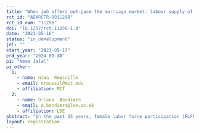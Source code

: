 ```yaml
---
title: "When job offers out-pace the marriage market: labour supply of college educated women in Pakistan "
rct_id: "AEARCTR-0011298"
rct_id_num: "11298"
doi: "10.1257/rct.11298-1.0"
date: "2023-05-16"
status: "in_development"
jel: ""
start_year: "2023-05-17"
end_year: "2024-09-30"
pi: "Amen Jalal"
pi_other:
  1:
    - name: Nina  Roussille
    - email: nroussil@mit.edu
    - affiliation: MIT
  2:
    - name: Oriana  Bandiera
    - email: o.bandiera@lse.ac.uk
    - affiliation: LSE
abstract: "In the past 25 years, female labor force participation (FLFP) of college-educated women in Pakistan has remained stagnant at 33% even though gender gaps in college-education are narrowing. In this project, we measure and track over time the beliefs and realized labor market decisions of thousands of students graduating from Pakistan’s largest (public) university. In addition, we provide a random subset of male and female students a range of monetary incentives to encourage them to apply to jobs within 1 month of graduation. We then track students’ labor market outcomes post-intervention to test whether early job applications increase the LFP of treated female students relative to control female students, as well as treated and control male students. This is motivated by a series of focus groups and baseline surveys with college students that we conducted, which revealed that most students in our context do not start applying to jobs until a few months after graduation, and typically underestimate how long it will take them to find a job. However, women start receiving marriage offers shortly after graduating. When marriage offers outpace the arrival of job offers, women’s likelihood of participating in the labor force may decline. Therefore, the goal of this study is to understand whether encouraging female students to apply to jobs right after graduation increases their likelihood of LFP. "
layout: registration
---
```


